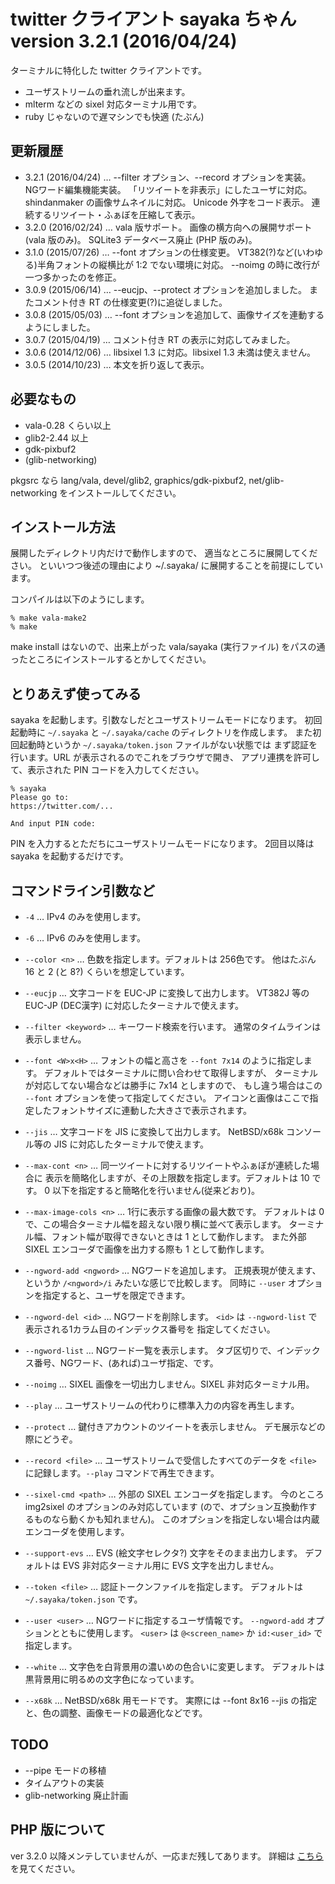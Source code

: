twitter クライアント sayaka ちゃん version 3.2.1 (2016/04/24)
======

ターミナルに特化した twitter クライアントです。

* ユーザストリームの垂れ流しが出来ます。
* mlterm などの sixel 対応ターミナル用です。
* ruby じゃないので遅マシンでも快適 (たぶん)

更新履歴
---
* 3.2.1 (2016/04/24) … --filter オプション、--record オプションを実装。
	NGワード編集機能実装。
	「リツイートを非表示」にしたユーザに対応。
	shindanmaker の画像サムネイルに対応。
	Unicode 外字をコード表示。
	連続するリツイート・ふぁぼを圧縮して表示。
* 3.2.0 (2016/02/24) … vala 版サポート。
	画像の横方向への展開サポート (vala 版のみ)。
	SQLite3 データベース廃止 (PHP 版のみ)。
* 3.1.0 (2015/07/26) …
	--font オプションの仕様変更。
	VT382(?)など(いわゆる)半角フォントの縦横比が 1:2 でない環境に対応。
	--noimg の時に改行が一つ多かったのを修正。
* 3.0.9 (2015/06/14) …
	--eucjp、--protect オプションを追加しました。
	またコメント付き RT の仕様変更(?)に追従しました。
* 3.0.8 (2015/05/03) …
	--font オプションを追加して、画像サイズを連動するようにしました。
* 3.0.7 (2015/04/19) … コメント付き RT の表示に対応してみました。
* 3.0.6 (2014/12/06) … libsixel 1.3 に対応。libsixel 1.3 未満は使えません。
* 3.0.5 (2014/10/23) … 本文を折り返して表示。



必要なもの
---
* vala-0.28 くらい以上
* glib2-2.44 以上
* gdk-pixbuf2
* (glib-networking)

pkgsrc なら
lang/vala, devel/glib2, graphics/gdk-pixbuf2, net/glib-networking
をインストールしてください。


インストール方法
---
展開したディレクトリ内だけで動作しますので、
適当なところに展開してください。
といいつつ後述の理由により ~/.sayaka/ に展開することを前提にしています。

コンパイルは以下のようにします。

```
% make vala-make2
% make
```

make install はないので、出来上がった vala/sayaka (実行ファイル) をパスの通ったところにインストールするとかしてください。


とりあえず使ってみる
---
sayaka を起動します。引数なしだとユーザストリームモードになります。
初回起動時に `~/.sayaka` と `~/.sayaka/cache` のディレクトリを作成します。
また初回起動時というか `~/.sayaka/token.json` ファイルがない状態では
まず認証を行います。URL が表示されるのでこれをブラウザで開き、
アプリ連携を許可して、表示された PIN コードを入力してください。
```
% sayaka
Please go to:
https://twitter.com/...

And input PIN code:
```

PIN を入力するとただちにユーザストリームモードになります。
2回目以降は sayaka を起動するだけです。


コマンドライン引数など
---
* `-4` … IPv4 のみを使用します。

* `-6` … IPv6 のみを使用します。

* `--color <n>` … 色数を指定します。デフォルトは 256色です。
	他はたぶん 16 と 2 (と 8?) くらいを想定しています。

* `--eucjp` … 文字コードを EUC-JP に変換して出力します。
	VT382J 等の EUC-JP (DEC漢字) に対応したターミナルで使えます。

* `--filter <keyword>` … キーワード検索を行います。
	通常のタイムラインは表示しません。

* `--font <W>x<H>` … フォントの幅と高さを `--font 7x14` のように指定します。
	デフォルトではターミナルに問い合わせて取得しますが、
	ターミナルが対応してない場合などは勝手に 7x14 としますので、
	もし違う場合はこの `--font` オプションを使って指定してください。
	アイコンと画像はここで指定したフォントサイズに連動した大きさで表示されます。

* `--jis` … 文字コードを JIS に変換して出力します。
	NetBSD/x68k コンソール等の JIS に対応したターミナルで使えます。

* `--max-cont <n>` … 同一ツイートに対するリツイートやふぁぼが連続した場合に
	表示を簡略化しますが、その上限数を指定します。デフォルトは 10 です。
	0 以下を指定すると簡略化を行いません(従来どおり)。

* `--max-image-cols <n>` … 1行に表示する画像の最大数です。
	デフォルトは 0 で、この場合ターミナル幅を超えない限り横に並べて表示します。
	ターミナル幅、フォント幅が取得できないときは 1 として動作します。
	また外部 SIXEL エンコーダで画像を出力する際も 1 として動作します。

* `--ngword-add <ngword>` … NGワードを追加します。
	正規表現が使えます、というか `/<ngword>/i` みたいな感じで比較します。
	同時に `--user` オプションを指定すると、ユーザを限定できます。

* `--ngword-del <id>` … NGワードを削除します。
	`<id>` は `--ngword-list` で表示される1カラム目のインデックス番号を
	指定してください。

* `--ngword-list` … NGワード一覧を表示します。
	タブ区切りで、インデックス番号、NGワード、(あれば)ユーザ指定、です。

* `--noimg` … SIXEL 画像を一切出力しません。SIXEL 非対応ターミナル用。

* `--play` … ユーザストリームの代わりに標準入力の内容を再生します。

* `--protect` … 鍵付きアカウントのツイートを表示しません。
	デモ展示などの際にどうぞ。

* `--record <file>` … ユーザストリームで受信したすべてのデータを
	`<file>` に記録します。`--play` コマンドで再生できます。

* `--sixel-cmd <path>` … 外部の SIXEL エンコーダを指定します。
	今のところ img2sixel のオプションのみ対応しています
	(ので、オプション互換動作するものなら動くかも知れません)。
	このオプションを指定しない場合は内蔵エンコーダを使用します。

* `--support-evs` … EVS (絵文字セレクタ?) 文字をそのまま出力します。
	デフォルトは EVS 非対応ターミナル用に EVS 文字を出力しません。

* `--token <file>` … 認証トークンファイルを指定します。
	デフォルトは `~/.sayaka/token.json` です。

* `--user <user>` … NGワードに指定するユーザ情報です。
	`--ngword-add` オプションとともに使用します。
	`<user>` は `@<screen_name>` か `id:<user_id>` で指定します。

* `--white` … 文字色を白背景用の濃いめの色合いに変更します。
	デフォルトは黒背景用に明るめの文字色になっています。

* `--x68k` … NetBSD/x68k 用モードです。
	実際には --font 8x16 --jis の指定と、色の調整、画像モードの最適化などです。


TODO
---
* --pipe モードの移植
* タイムアウトの実装
* glib-networking 廃止計画


PHP 版について
---
ver 3.2.0 以降メンテしていませんが、一応まだ残してあります。
詳細は [こちら](php/) を見てください。
